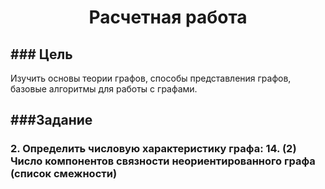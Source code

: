 <h1 align="center">Расчетная работа</h1>
<h2 align="left">### Цель</h2>

Изучить основы теории графов, способы представления графов, базовые алгоритмы для работы с графами.
<h2 align="left">###Задание</h2>

<h3 align="left">2. Определить числовую характеристику графа:
14. (2) Число компонентов связности неориентированного графа (список смежности)</h3>
